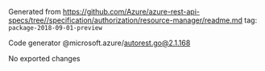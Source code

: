 Generated from https://github.com/Azure/azure-rest-api-specs/tree//specification/authorization/resource-manager/readme.md tag: `package-2018-09-01-preview`

Code generator @microsoft.azure/autorest.go@2.1.168

No exported changes